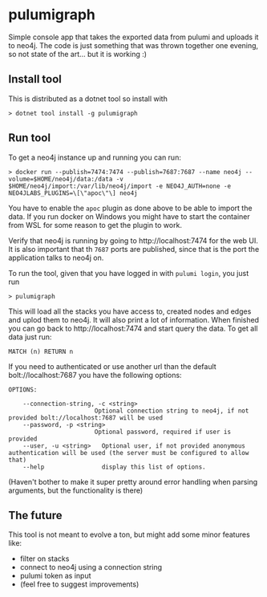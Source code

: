 # pulumigraph
Simple console app that takes the exported data from pulumi and uploads it to neo4j. The code is just something that was thrown together one evening, so not state of the art... but it is working :)

## Install tool

This is distributed as a dotnet tool so install with

    > dotnet tool install -g pulumigraph

## Run tool

To get a neo4j instance up and running you can run:

    > docker run --publish=7474:7474 --publish=7687:7687 --name neo4j --volume=$HOME/neo4j/data:/data -v $HOME/neo4j/import:/var/lib/neo4j/import -e NEO4J_AUTH=none -e NEO4JLABS_PLUGINS=\[\"apoc\"\] neo4j

You have to enable the `apoc` plugin as done above to be able to import the data. If you run docker on Windows you might have to start the container from WSL for some reason to get the plugin to work.

Verify that neo4j is running by going to http://localhost:7474 for the web UI. It is also important that th `7687` ports are published, since that is the port the application talks to neo4j on.

To run the tool, given that you have logged in with `pulumi login`, you just run

    > pulumigraph

This will load all the stacks you have access to, created nodes and edges and uplod them to neo4j. It will also print a lot of information. When finished you can go back to http://localhost:7474 and start query the data. To get all data just run:

    MATCH (n) RETURN n

If you need to authenticated or use another url than the default bolt://localhost:7687 you have the following options:

    OPTIONS:

        --connection-string, -c <string>
                            Optional connection string to neo4j, if not provided bolt://localhost:7687 will be used
        --password, -p <string>
                            Optional password, required if user is provided
        --user, -u <string>   Optional user, if not provided anonymous authentication will be used (the server must be configured to allow that)
        --help                display this list of options.

(Haven't bother to make it super pretty around error handling when parsing arguments, but the functionality is there)

## The future

This tool is not meant to evolve a ton, but might add some minor features like:

* filter on stacks
* connect to neo4j using a connection string
* pulumi token as input
* (feel free to suggest improvements)
